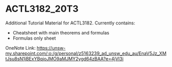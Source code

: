 # ACTL3182_20T3
Additional Tutorial Material for ACTL3182. Currently contains:  
* Cheatsheet with main theorems and formulas
* Formulas only sheet

OneNote Link:
https://unsw-my.sharepoint.com/:o:/g/personal/z5163239_ad_unsw_edu_au/EnaV5Jz_XMtJsu8sN1jBExYBqjoJMO9aMJMY2ygd64zBAA?e=4jVI3i
